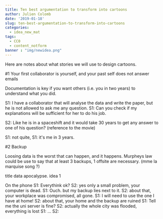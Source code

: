 ```yaml
---
title: Ten best argumentation to transform into cartoons
author: Julien Colomb
date: '2019-01-18'
slug: ten-best-argumentation-to-transform-into-cartoons
categories:
  - idea_new_mat
tags:
  - CC0
  - content_notform
banner : "img/newidea.png"    
---
```


Here are notes about what stories we will use to design cartoons.

#1 Your first collaborator is yourself, and your past self does not answer emails

Documentation is key if you want others (i.e. you in two years) to understand what you did.

S1: I have a collaborator that will analyse the data and write the paper, but he is not allowed to ask me any question. 
S1: Can you check if my explanations will be sufficient for her to do his job.

S2: Like he is in a spaceshift and it would take 30 years to get any answer to one of his question? (reference to the movie)

S1: not quite,
S1: it's me in 3 years.

#2 Backup

Loosing data is the worst that can happen, and it happens. Murpheys law could be use to say that at least 3 backups, 1 offsite are necessary. (mme la marquise song ?)

title data apocalypse.
 idea 1
 
On the phone
S1: Everythink ok? S2: yes only a small problem, your computer is dead.
S1: Ouch. but my backup lies next to it. S2: about that, your workplace was compromised, all gone.
S1: I will need to use the one I have at home! S2: about that, your home and the backup are ruined
S1: Tell me the uni server is fine? S2: actually the whole city was flooded, everything is lost
S1: ... S2: 

idea 2

S1: Fire !
S2: My data (running to the fire)

S1: Are you crazy? the data is backed up on your laptop
S2: let me go, my laptop was stolen yesterday !

S1: Calm down, the lab manager installed an automatic backup las month, your data is safe in the university server.
S2: sure?
S1: Yep we follow the 3-2-1 rule, 

#3 open data is a requirement

Funders, universities, journals and governments want open data, get ready with RDM.

S1: What !! The publisher requires Open data, our funder FAIR data, the university 10 years archive, and the law secured data ?
S2: Yep. Yep. Yep. and Yep.
(4 couple of bubble)
 

S2: Calm down, the solution is 3 letters long.

S1: LIE?


S2: R. D. M.
S2: Research Data ...
S2: ... Management.

#4 data for trust

In case someone does not believe you, you need to be able to show the raw data. 

S1: Paper is accepted in nature !
S2: Great, oh they ask for the raw data for figure 3 and 4.
S1: oh, yes, will look for it later

the next day.
S1: Where is this `*****` raw data file
S1: I deleted it ! no way !!!

S2: hey, about the paper,
S1(thinking): hem, how can I say that the paper will be rejected because of me...

S2: I took the liberty to upload the raw data, I hope you do not mind. 
S1: euh... I do not.
S1: thank you !?


#5 ethical value of open data

1. patient sick
2. researcher want to access data to build new medecine
3. researcher ask: data is mine, for my career
3. patient ask: answer "?!!"

#6 data analysis 1

1 by data analyst desk: here is my data, is just a couple of excel sheets
2. DA1 look at it, "one moment please"
3. Fake suicide, the second one takes the paper, usb sticks
4. one week later: DA2 on the phone: "still trying to clean the data, indeed. About my question 364, ....". thinking bubble "Next time, I also fake my suicide."  

#7 science more effective

working collaborative, and sharing data, makes it easier to answer scient. questions. you want to know, or you want to be the only one to know ?

#8 carreer

job interview, talking about science blabla (or images). How this can help you with our data analysis problem. oh sorry, here is my last project data management plan and data analysis software, you will see the workflow is very similar. welcome in the team.

#9 thesis writing

documentation is important to save time during report writing.

#10 data analysis 2

data analysis can sometimes only be made if the data is in the right format, thinking about how it will be analysed is important to decide how the data will be saved.

